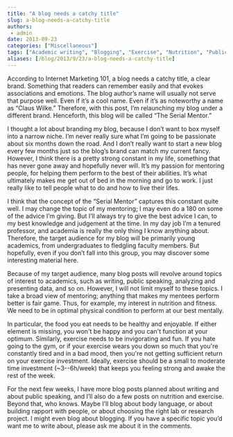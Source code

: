 ```yaml
---
title: "A blog needs a catchy title"
slug: a-blog-needs-a-catchy-title
authors:
 - admin
date: 2013-09-23
categories: ["Miscellaneous"] 
tags: ["Academic writing", "Blogging", "Exercise", "Nutrition", "Public speaking", "Serial Mentor"]
aliases: [/blog/2013/9/23/a-blog-needs-a-catchy-title]
---
```

According to Internet Marketing 101, a blog needs a catchy title, a clear brand. Something that readers can remember easily and that evokes associations and emotions. The blog author’s name will usually not serve that purpose well. Even if it’s a cool name. Even if it’s as noteworthy a name as “Claus Wilke.” Therefore, with this post, I’m relaunching my blog under a different brand. Henceforth, this blog will be called “The Serial Mentor.”

I thought a lot about branding my blog, because I don’t want to box myself into a narrow niche. I’m never really sure what I’m going to be passionate about six months down the road. And I don’t really want to start a new blog every few months just so the blog’s brand can match my current fancy. However, I think there is a pretty strong constant in my life, something that has never gone away and hopefully never will. It’s my passion for mentoring people, for helping them perform to the best of their abilities. It’s what ultimately makes me get out of bed in the morning and go to work. I just really like to tell people what to do and how to live their lifes.

I think that the concept of the “Serial Mentor” captures this constant quite well. I may change the topic of my mentoring; I may even do a 180 on some of the advice I’m giving. But I’ll always try to give the best advice I can, to my best knowledge and judgement at the time. In my day job I’m a tenured professor, and academia is really the only thing I know anything about. Therefore, the target audience for my blog will be primarily young academics, from undergraduates to fledgling faculty members. But hopefully, even if you don’t fall into this group, you may discover some interesting material here.

Because of my target audience, many blog posts will revolve around topics of interest to academics, such as writing, public speaking, analyzing and presenting data, and so on. However, I will not limit myself to these topics. I take a broad view of mentoring; anything that makes my mentees perform better is fair game. Thus, for example, my interest in nutrition and fitness. We need to be in optimal physical condition to perform at our best mentally. 

In particular, the food you eat needs to be healthy and enjoyable. If either element is missing, you won't be happy and you can't function at your optimum. Similarly, exercise needs to be invigorating and fun. If you hate going to the gym, or if your exercise wears you down so much that you're constantly tired and in a bad mood, then you're not getting sufficient return on your exercise investment. Ideally, exercise should be a small to moderate time investment (~3--6h/week) that keeps you feeling strong and awake the rest of the week.

For the next few weeks, I have more blog posts planned about writing and about public speaking, and I’ll also do a few posts on nutrition and exercise. Beyond that, who knows. Maybe I’ll blog about body language, or about building rapport with people, or about choosing the right lab or research project. I might even blog about blogging. If you have a specific topic you’d want me to write about, please ask me about it in the comments.
